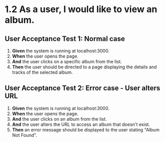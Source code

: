 # 1.2 As a user, I would like to view an album.

## User Acceptance Test 1: Normal case

1. **Given** the system is running at localhost:3000.
2. **When** the user opens the page.
3. **And** the user clicks on a specific album from the list.
4. **Then** the user should be directed to a page displaying the details and tracks of the selected album.

## User Acceptance Test 2: Error case - User alters URL

1. **Given** the system is running at localhost:3000.
2. **When** the user opens the page.
3. **And** the user clicks on an album from the list.
4. **And** the user alters the URL to access an album that doesn't exist.
5. **Then** an error message should be displayed to the user stating "Album Not Found".
